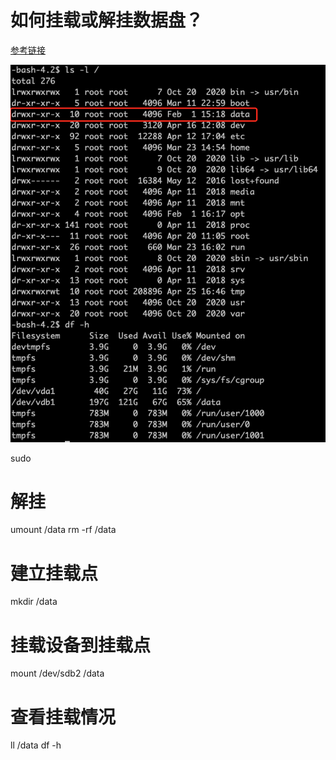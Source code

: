 # 如何挂载或解挂数据盘？

[参考链接](https://www.cnblogs.com/lyxcode/p/11620456.html)

![参考样例](./挂载样例图.png '挂载样例')

sudo 

# 解挂
umount /data
rm -rf /data

# 建立挂载点
mkdir /data
# 挂载设备到挂载点
mount /dev/sdb2 /data

# 查看挂载情况
ll /data
df -h

